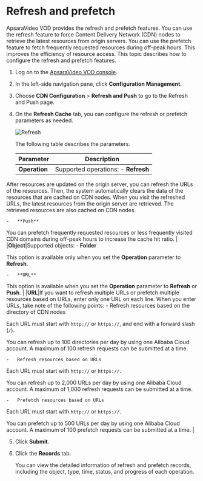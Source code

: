 # Refresh and prefetch

ApsaraVideo VOD provides the refresh and prefetch features. You can use the refresh feature to force Content Delivery Network \(CDN\) nodes to retrieve the latest resources from origin servers. You can use the prefetch feature to fetch frequently requested resources during off-peak hours. This improves the efficiency of resource access. This topic describes how to configure the refresh and prefetch features.

1.  Log on to the [ApsaraVideo VOD console](https://vod.console.aliyun.com/).

2.  In the left-side navigation pane, click **Configuration Management**.

3.  Choose **CDN Configuration** \> **Refresh and Push** to go to the Refresh and Push page.

4.  On the **Refresh Cache** tab, you can configure the refresh or prefetch parameters as needed.

    ![Refresh](https://static-aliyun-doc.oss-accelerate.aliyuncs.com/assets/img/en-US/6774888061/p183294.png)

    The following table describes the parameters.

    |Parameter|Description|
    |---------|-----------|
    |**Operation**|Supported operations:     -   **Refresh**

After resources are updated on the origin server, you can refresh the URLs of the resources. Then, the system automatically clears the data of the resources that are cached on CDN nodes. When you visit the refreshed URLs, the latest resources from the origin server are retrieved. The retrieved resources are also cached on CDN nodes.

    -   **Push**

You can prefetch frequently requested resources or less frequently visited CDN domains during off-peak hours to increase the cache hit ratio. |
    |**Object**|Supported objects:     -   **Folder**

This option is available only when you set the **Operation** parameter to **Refresh**.

    -   **URL**

This option is available when you set the **Operation** parameter to **Refresh** or **Push**. |
    |**URL**|If you want to refresh multiple URLs or prefetch multiple resources based on URLs, enter only one URL on each line. When you enter URLs, take note of the following points:     -   Refresh resources based on the directory of CDN nodes

Each URL must start with `http://` or `https://`, and end with a forward slash \(`/`\).

You can refresh up to 100 directories per day by using one Alibaba Cloud account. A maximum of 100 refresh requests can be submitted at a time.

    -   Refresh resources based on URLs

Each URL must start with `http://` or `https://`.

You can refresh up to 2,000 URLs per day by using one Alibaba Cloud account. A maximum of 1,000 refresh requests can be submitted at a time.

    -   Prefetch resources based on URLs

Each URL must start with `http://` or `https://`.

You can prefetch up to 500 URLs per day by using one Alibaba Cloud account. A maximum of 100 prefetch requests can be submitted at a time. |

5.  Click **Submit**.

6.  Click the **Records** tab.

    You can view the detailed information of refresh and prefetch records, including the object, type, time, status, and progress of each operation.


